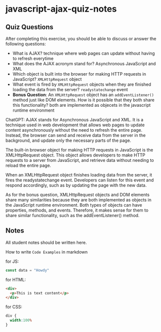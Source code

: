 # javascript-ajax-quiz-notes

## Quiz Questions

After completing this exercise, you should be able to discuss or answer the following questions:

- What is AJAX?
technique where web pages can update without having to refresh everytime
- What does the AJAX acronym stand for?
Asynchronous JavaScript and XML
- Which object is built into the browser for making HTTP requests in JavaScript?
`XMLHttpRequest` object
- What event is fired by `XMLHttpRequest` objects when they are finished loading the data from the server?
`readystatechange` event
- **Bonus Question**: An `XMLHttpRequest` object has an `addEventListener()` method just like DOM elements. How is it possible that they both share this functionality?
both are implemented as objecets in the javascript runtime environment

ChatGPT:
AJAX stands for Asynchronous JavaScript and XML. It is a technique used in web development that allows web pages to update content asynchronously without the need to refresh the entire page. Instead, the browser can send and receive data from the server in the background, and update only the necessary parts of the page.

The built-in browser object for making HTTP requests in JavaScript is the XMLHttpRequest object. This object allows developers to make HTTP requests to a server from JavaScript, and retrieve data without needing to reload the entire page.

When an XMLHttpRequest object finishes loading data from the server, it fires the readystatechange event. Developers can listen for this event and respond accordingly, such as by updating the page with the new data.

As for the bonus question, XMLHttpRequest objects and DOM elements share many similarities because they are both implemented as objects in the JavaScript runtime environment. Both types of objects can have properties, methods, and events. Therefore, it makes sense for them to share similar functionality, such as the addEventListener() method.

## Notes

All student notes should be written here.


How to write `Code Examples` in markdown

for JS:
```javascript
const data = "Howdy"
```

for HTML:
```html
<div>
  <p>This is text content</p>
</div>
```

for CSS:
```css
div {
  width:100%
}
```
